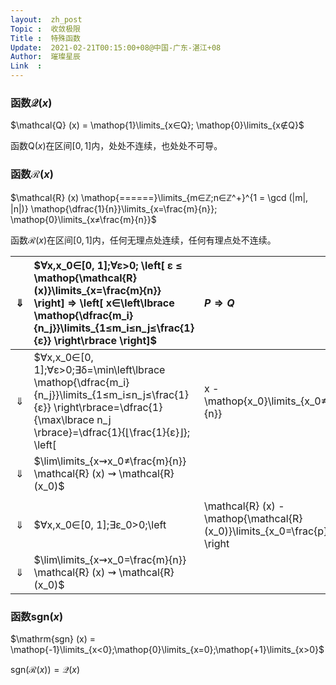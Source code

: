```yaml
---
layout:  zh_post
Topic :  收敛极限
Title :  特殊函数
Update:  2021-02-21T00:15:00+08@中国-广东-湛江+08
Author:  璀璨星辰
Link  :
---
```


### 函数$\mathcal{Q} (x)$

$\mathcal{Q} (x) = \mathop{1}\limits_{x∈Q}; \mathop{0}\limits_{x∉Q}$

函数$\mathrm{Q} (x)$在区间$[0, 1]$内，处处不连续，也处处不可导。

### 函数$\mathcal{R} (x)$

$\mathcal{R} (x) \mathop{======}\limits_{m∈ℤ;n∈ℤ^+}^{1 = \gcd (|m|, |n|)} \mathop{\dfrac{1}{n}}\limits_{x=\frac{m}{n}}; \mathop{0}\limits_{x≠\frac{m}{n}}$

函数$\mathcal{R} (x)$在区间$[0, 1]$内，任何无理点处连续，任何有理点处不连续。

| $⇓$  | $∀x,x_0∈[0, 1];∀ε>0; \left[ ε ≤ \mathop{\mathcal{R} (x)}\limits_{x=\frac{m}{n}} \right] ⇒ \left[ x∈\left\lbrace \mathop{\dfrac{m_i}{n_j}}\limits_{1≤m_i≤n_j≤\frac{1}{ε}} \right\rbrace \right]$ | $P ⇒ Q$   |
| :--: | :----------------------------------------------------------- | :-------- |
| $⇓$  | $∀x,x_0∈[0, 1];∀ε>0;∃δ=\min\left\lbrace \mathop{\dfrac{m_i}{n_j}}\limits_{1≤m_i≤n_j≤\frac{1}{ε}} \right\rbrace=\dfrac{1}{\max\lbrace n_j \rbrace}=\dfrac{1}{⌊\frac{1}{ε}⌋}; \left[ | x - \mathop{x_0}\limits_{x_0≠\frac{m}{n}} | ≤ x < δ \right] ⇒ \left[ \left| \mathcal{R} (x) - \mathop{\mathcal{R} (x_0)}\limits_{x_0≠\frac{m}{n}} \right| = \mathcal{R} (x) = \left[ \mathop{\mathcal{R} (x)}\limits_{x=\frac{m}{n}};\mathop{0}\limits_{x≠\frac{m}{n}} \right] < ε \right]$ | $¬Q ⇒ ¬P$ |
| $⇓$  | $\lim\limits_{x⇝x_0≠\frac{m}{n}} \mathcal{R} (x) ⇝ \mathcal{R} (x_0)$ |           |
|      |                                                              |           |
| $⇓$  | $∀x,x_0∈[0, 1];∃ε_0>0;\left| \mathcal{R} (x) - \mathop{\mathcal{R} (x_0)}\limits_{x_0=\frac{p}{q}} \right| = \left| \left[ \mathop{\dfrac{1}{n}}\limits_{x=\frac{m}{n}};\mathop{0}\limits_{x≠\frac{m}{n}} \right] - \dfrac{1}{q} \right| \mathop{≥}\limits_{x≠\frac{m}{n}} \dfrac{1}{q} = ε_0$ |           |
| $⇓$  | $\lim\limits_{x⇝x_0=\frac{m}{n}} \mathcal{R} (x) ⇝ \mathcal{R} (x_0)$ |           |

### 函数$\mathrm{sgn} (x)$

$\mathrm{sgn} (x) = \mathop{-1}\limits_{x<0};\mathop{0}\limits_{x=0};\mathop{+1}\limits_{x>0}$

$\mathrm{sgn} (\mathcal{R} (x)) = \mathcal{Q} (x)$
